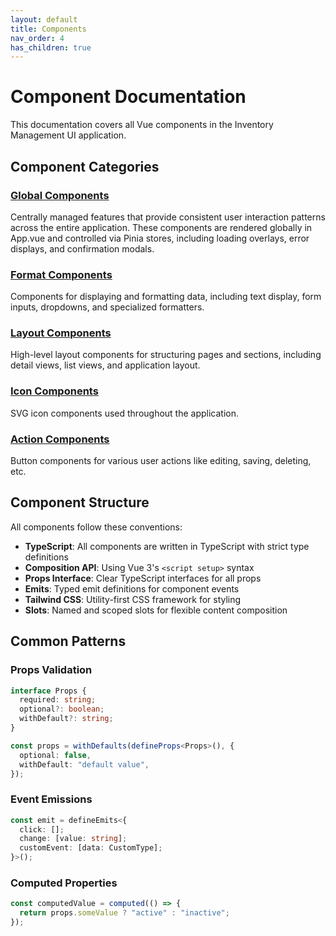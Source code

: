 ```yaml
---
layout: default
title: Components
nav_order: 4
has_children: true
---
```


# Component Documentation

This documentation covers all Vue components in the Inventory Management UI application.

## Component Categories

### [Global Components](./Global.md)

Centrally managed features that provide consistent user interaction patterns across the entire application. These components are rendered globally in App.vue and controlled via Pinia stores, including loading overlays, error displays, and confirmation modals.

### [Format Components](./Format.md)

Components for displaying and formatting data, including text display, form inputs, dropdowns, and specialized formatters.

### [Layout Components](./Layout.md)

High-level layout components for structuring pages and sections, including detail views, list views, and application layout.

### [Icon Components](./Icons.md)

SVG icon components used throughout the application.

### [Action Components](./Actions.md)

Button components for various user actions like editing, saving, deleting, etc.

## Component Structure

All components follow these conventions:

- **TypeScript**: All components are written in TypeScript with strict type definitions
- **Composition API**: Using Vue 3's `<script setup>` syntax
- **Props Interface**: Clear TypeScript interfaces for all props
- **Emits**: Typed emit definitions for component events
- **Tailwind CSS**: Utility-first CSS framework for styling
- **Slots**: Named and scoped slots for flexible content composition

## Common Patterns

### Props Validation

```typescript
interface Props {
  required: string;
  optional?: boolean;
  withDefault?: string;
}

const props = withDefaults(defineProps<Props>(), {
  optional: false,
  withDefault: "default value",
});
```

### Event Emissions

```typescript
const emit = defineEmits<{
  click: [];
  change: [value: string];
  customEvent: [data: CustomType];
}>();
```

### Computed Properties

```typescript
const computedValue = computed(() => {
  return props.someValue ? "active" : "inactive";
});
```
